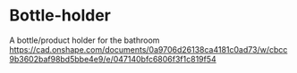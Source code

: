 # Bottle-holder
A bottle/product holder for the bathroom
https://cad.onshape.com/documents/0a9706d26138ca4181c0ad73/w/cbcc9b3602baf98bd5bbe4e9/e/047140bfc6806f3f1c819f54
